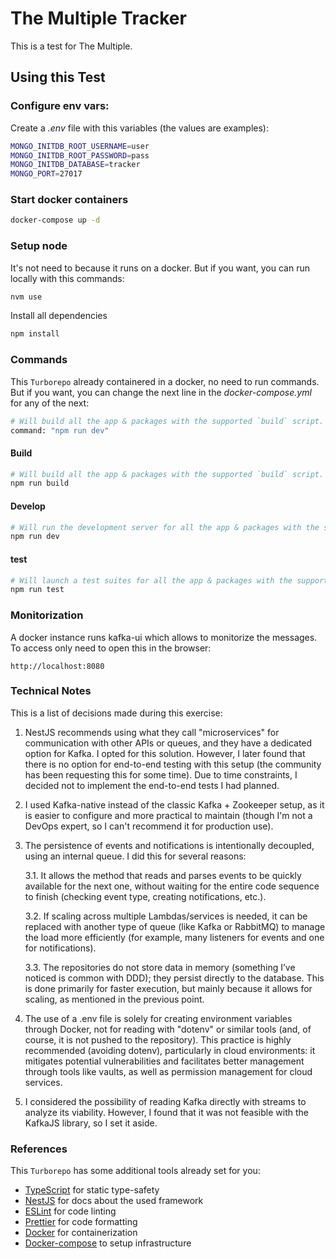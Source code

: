 # The Multiple Tracker

This is a test for The Multiple.

## Using this Test

### Configure env vars:

Create a _.env_ file with this variables (the values are examples):

```bash
MONGO_INITDB_ROOT_USERNAME=user
MONGO_INITDB_ROOT_PASSWORD=pass
MONGO_INITDB_DATABASE=tracker
MONGO_PORT=27017
```

### Start docker containers

```bash
docker-compose up -d
```

### Setup node

It's not need to because it runs on a docker. But if you want, you can run locally with this commands:

```bash
nvm use
```

Install all dependencies

```bash
npm install
```

### Commands

This `Turborepo` already containered in a docker, no need to run commands.
But if you want, you can change the next line in the _docker-compose.yml_ for any of the next:

```bash
# Will build all the app & packages with the supported `build` script.
command: "npm run dev"
```

#### Build

```bash
# Will build all the app & packages with the supported `build` script.
npm run build
```

#### Develop

```bash
# Will run the development server for all the app & packages with the supported `dev` script.
npm run dev
```

#### test

```bash
# Will launch a test suites for all the app & packages with the supported `test` script.
npm run test
```

### Monitorization

A docker instance runs kafka-ui which allows to monitorize the messages. To access only need to open this in the browser:

```
http://localhost:8080
```


### Technical Notes

This is a list of decisions made during this exercise:

1. NestJS recommends using what they call "microservices" for communication with other APIs or queues, and they have a dedicated option for Kafka. I opted for this solution. However, I later found that there is no option for end-to-end testing with this setup (the community has been requesting this for some time). Due to time constraints, I decided not to implement the end-to-end tests I had planned.

2. I used Kafka-native instead of the classic Kafka + Zookeeper setup, as it is easier to configure and more practical to maintain (though I'm not a DevOps expert, so I can't recommend it for production use).

3. The persistence of events and notifications is intentionally decoupled, using an internal queue. I did this for several reasons:
    
    3.1. It allows the method that reads and parses events to be quickly available for the next one, without waiting for the entire code sequence to finish (checking event type, creating notifications, etc.).
    
    3.2. If scaling across multiple Lambdas/services is needed, it can be replaced with another type of queue (like Kafka or RabbitMQ) to manage the load more efficiently (for example, many listeners for events and one for notifications).

    3.3. The repositories do not store data in memory (something I’ve noticed is common with DDD); they persist directly to the database. This is done primarily for faster execution, but mainly because it allows for scaling, as mentioned in the previous point.

4. The use of a .env file is solely for creating environment variables through Docker, not for reading with "dotenv" or similar tools (and, of course, it is not pushed to the repository). This practice is highly recommended (avoiding dotenv), particularly in cloud environments: it mitigates potential vulnerabilities and facilitates better management through tools like vaults, as well as permission management for cloud services.

5. I considered the possibility of reading Kafka directly with streams to analyze its viability. However, I found that it was not feasible with the KafkaJS library, so I set it aside.


### References

This `Turborepo` has some additional tools already set for you:

- [TypeScript](https://www.typescriptlang.org/) for static type-safety
- [NestJS](https://nestjs.com/) for docs about the used framework
- [ESLint](https://eslint.org/) for code linting
- [Prettier](https://prettier.io) for code formatting
- [Docker](https://www.docker.com/) for containerization
- [Docker-compose](https://docs.docker.com/compose/) to setup infrastructure
